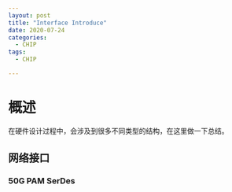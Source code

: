 ```yaml
---
layout: post
title: "Interface Introduce"
date: 2020-07-24
categories:
  - CHIP
tags:
  - CHIP

---
```

# 概述
在硬件设计过程中，会涉及到很多不同类型的结构，在这里做一下总结。
## 网络接口
### 50G PAM SerDes


